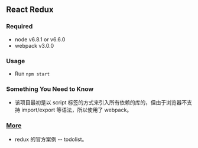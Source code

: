 ## React Redux

### Required 

* node v6.8.1 or v6.6.0
* webpack v3.0.0

### Usage

* Run `npm start`

### Something You Need to Know

* 该项目最初是以 script 标签的方式来引入所有依赖的库的，但由于浏览器不支持 import/export 等语法，所以使用了 webpack。 

### [More](http://cn.redux.js.org//docs/basics/UsageWithReact.html)

* redux 的官方案例 -- todolist。
